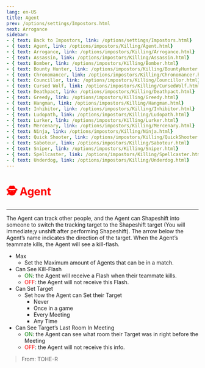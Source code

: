 ```yaml
---
lang: en-US
title: Agent
prev: /options/settings/Impostors.html
next: Arrogance
sidebar:
- { text: Back to Impostors, link: /options/settings/Impostors.html}
- { text: Agent, link: /options/impostors/Killing/Agent.html}
- { text: Arrogance, link: /options/impostors/Killing/Arrogance.html}
- { text: Assassin, link: /options/impostors/Killing/Assassin.html}
- { text: Bomber, link: /options/impostors/Killing/Bomber.html}
- { text: Bounty Hunter, link: /options/impostors/Killing/BountyHunter.html}
- { text: Chronomancer, link: /options/impostors/Killing/Chronomancer.html}
- { text: Councillor, link: /options/impostors/Killing/Councillor.html}
- { text: Cursed Wolf, link: /options/impostors/Killing/CursedWolf.html}
- { text: Deathpact, link: /options/impostors/Killing/Deathpact.html}
- { text: Greedy, link: /options/impostors/Killing/Greedy.html}
- { text: Hangman, link: /options/impostors/Killing/Hangman.html}
- { text: Inhibitor, link: /options/impostors/Killing/Inhibitor.html}
- { text: Ludopath, link: /options/impostors/Killing/Ludopath.html}
- { text: Lurker, link: /options/impostors/Killing/Lurker.html}
- { text: Mercenary, link: /options/impostors/Killing/Mercenary.html}
- { text: Ninja, link: /options/impostors/Killing/Ninja.html}
- { text: Quick Shooter, link: /options/impostors/Killing/QuickShooter.html}
- { text: Saboteur, link: /options/impostors/Killing/Saboteur.html}
- { text: Sniper, link: /options/impostors/Killing/Sniper.html}
- { text: Spellcaster, link: /options/impostors/Killing/Spellcaster.html}
- { text: Underdog, link: /options/impostors/Killing/Underdog.html}
---
```


# <font color=red>🕵️ Agent</font> <Badge text="Killing" type="tip" vertical="middle"/>
---

The Agent can track other people, and the Agent can Shapeshift into someone to switch the tracking target to the Shapeshift target (You will immediate;y unshift after performing Shapeshift). The arrow below the Agent’s name indicates the direction of the target. When the Agent’s teammate kills, the Agent will see a kill-flash.
* Max
  * Set the Maximum amount of Agents that can be in a match.
* Can See Kill-Flash
  * <font color=green>ON</font>: the Agent will receive a Flash when their teammate kills. 
  * <font color=red>OFF</font>: the Agent will not receive this Flash.
* Can Set Target
  * Set how the Agent can Set their Target
    * Never
    * Once in a game
    * Every Meeting
    * Any Time
* Can See Target’s Last Room In Meeting
  * <font color=green>ON</font>: the Agent can see what room their Target was in right before the Meeting
  * <font color=red>OFF</font>: the Agent will not receive this info.

> From: TOHE-R
